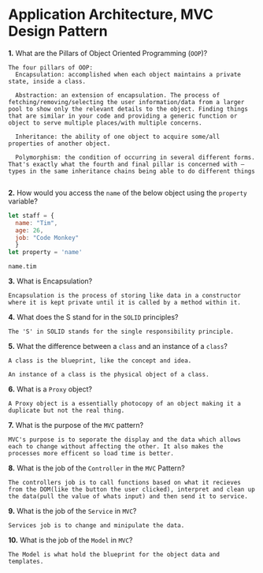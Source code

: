 # Application Architecture, MVC Design Pattern

**1.** What are the Pillars of Object Oriented Programming (`OOP`)?
<!-- enter you answer in the space below -->
```
The four pillars of OOP:
  Encapsulation: accomplished when each object maintains a private state, inside a class.

  Abstraction: an extension of encapsulation. The process of fetching/removing/selecting the user information/data from a larger pool to show only the relevant details to the object. Finding things that are similar in your code and providing a generic function or object to serve multiple places/with multiple concerns.

  Inheritance: the ability of one object to acquire some/all properties of another object.

  Polymorphism: the condition of occurring in several different forms. That's exactly what the fourth and final pillar is concerned with – types in the same inheritance chains being able to do different things


```
**2.** How would you access the `name` of the below object using the `property` variable?
```js
let staff = {
  name: "Tim",
  age: 26,
  job: "Code Monkey"
  }
let property = 'name'
```
<!-- enter you answer in the space below -->
```
name.tim

```
**3.** What is Encapsulation?
<!-- enter you answer in the space below -->
```
Encapsulation is the process of storing like data in a constructor where it is kept private until it is called by a method within it.
```
**4.** What does the S stand for in the `SOLID` principles?
<!-- enter you answer in the space below -->
```
The 'S' in SOLID stands for the single responsibility principle.
```
**5.** What the difference between a `class` and an instance of a `class`?
<!-- enter you answer in the space below -->
```
A class is the blueprint, like the concept and idea.

An instance of a class is the physical object of a class. 
```
**6.** What is a `Proxy` object?
<!-- enter you answer in the space below -->
```
A Proxy object is a essentially photocopy of an object making it a duplicate but not the real thing.
```

**7.** What is the purpose of the `MVC` pattern?
<!-- enter you answer in the space below -->
```
MVC's purpose is to seporate the display and the data which allows each to change without affecting the other. It also makes the processes more efficent so load time is better.
```
**8.** What is the job of the `Controller` in the `MVC` Pattern?
<!-- enter you answer in the space below -->
```
The controllers job is to call functions based on what it recieves from the DOM(like the button the user clicked), interpret and clean up the data(pull the value of whats input) and then send it to service.
```

**9.** What is the job of the `Service` in `MVC`?
<!-- enter you answer in the space below -->
```
Services job is to change and minipulate the data.
```
**10.** What is the job of the `Model` in `MVC`?
<!-- enter you answer in the space below -->
```
The Model is what hold the blueprint for the object data and templates.
```

